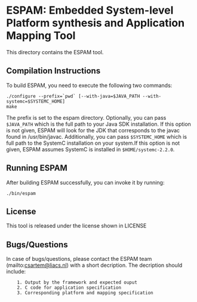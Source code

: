 ESPAM: Embedded System-level Platform synthesis and Application Mapping Tool
============================================================================

This directory contains the ESPAM tool.


Compilation Instructions
------------------------
To build ESPAM, you need to execute the following two commands:

	./configure --prefix=`pwd` [--with-java=$JAVA_PATH --with-systemc=$SYSTEMC_HOME]
	make

The prefix is set to the espam directory.
Optionally, you can pass `$JAVA_PATH` which is the full path to your Java SDK installation.
If this option is not given, ESPAM will look for the JDK that corresponds to the javac
found in /usr/bin/javac. Additionally, you can pass `$SYSTEMC_HOME` which is full path to 
the SystemC installation on your system.If this option is not given, ESPAM assumes 
SystemC is installed in `$HOME/systemc-2.2.0`.


Running ESPAM
-------------
After building ESPAM successfully, you can invoke it by running:

	./bin/espam


License
-------
This tool is released under the license shown in LICENSE


Bugs/Questions
--------------
In case of bugs/questions, please contact the ESPAM team (mailto:csartem@liacs.nl) with
a short decription. The decription should include:

        1. Output by the framework and expected ouput
        2. C code for application specification
        3. Corresponding platform and mapping specification

